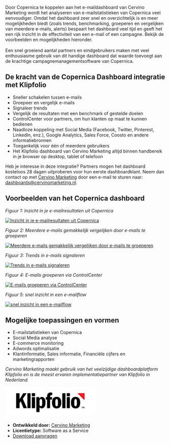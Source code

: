 Door Copernica te koppelen aan het e-maildashboard van Cervino Marketing
wordt het analyseren van e-mailstatistieken van Copernica veel
eenvoudiger. Omdat het dashboard zeer snel en overzichtelijk is en meer
mogelijkheden biedt (zoals trends, benchmarking, groeperen en
vergelijken van meerdere e-mails, alerts) bespaart het dashboard veel
tijd en geeft het een rijk inzicht in de effectiviteit van een e-mail of
een campagne. Bekijk de voorbeelden en mogelijkheden hieronder.\
\
 Een snel groeiend aantal partners en eindgebruikers maken met veel
enthousiasme gebruik van dit handige dashboard dat waarde toevoegt aan
de krachtige campagnemanagementsoftware van Copernica.

De kracht van de Copernica Dashboard integratie met Klipfolio
-------------------------------------------------------------

-   Sneller schakelen tussen e-mails
-   Groepeer en vergelijk e-mails
-   Signaleer trends
-   Vergelijk de resultaten met een benchmark of gestelde doelen
-   ControlCenter voor partners, om hun klanten op maat te kunnen
    bedienen
-   Naadloze koppeling met Social Media (Facebook, Twitter, Pinterest,
    LinkedIn, enz.), Google Analytics, Sales Force, Coosto en andere
    informatiebronnen
-   Toegankelijk voor één of meerdere gebruikers
-   Het Klipfolio dashboard van Cervino Marketing altijd binnen
    handbereik in je browser op desktop, tablet of telefoon

Heb je interesse in deze integratie? Partners mogen het dashboard
kosteloos 28 dagen uitproberen voor hun eerste dashboardklant. Neem dan
contact op met [Cervino
Marketing](http://www.cervinomarketing.nl/marketing-dashboards/) door
een e-mail te sturen naar:
[dashboards@cervinomarketing.nl](mailto:dashboards@cervinomarketing.nl).

Voorbeelden van het Copernica dashboard
---------------------------------------

*Figuur 1: Inzicht in je e-mailresultaten uit Copernica*

[![Inzicht in je e-mailresultaten uit
Copernica](screenshot-klipfolio-copernica-campagnes.png "Inzicht in je e-mailresultaten uit Copernica")](../images/screenshot-klipfolio-copernica-campagnes.png)

*Figuur 2: Meerdere e-mails gemakkelijk vergelijken door e-mails te
groeperen*

[![Meerdere e-mails gemakkelijk vergelijken door e-mails te
groeperen](klipfolio-vergelijken-emails.png "Meerdere e-mails gemakkelijk vergelijken door e-mails te groeperen")](../images/klipfolio-vergelijken-emails.png)

*Figuur 3: Trends in e-mails signaleren*

[![Trends in e-mails
signaleren](Klipfolio-email-trends.png "Trends in e-mails signaleren")](../images/Klipfolio-email-trends.png)

*Figuur 4: E-mails groeperen via ControlCenter*

[![E-mails groeperen via
ControlCenter](Klipfolio-emails-groeperen.png "E-mails groeperen via ControlCenter")](../images/Klipfolio-emails-groeperen.png)

*Figuur 5: snel inzicht in een e-mailflow*

[![snel inzicht in een
e-mailflow](Klipfolio-snel-inzicht.png "snel inzicht in een e-mailflow")](../images/Klipfolio-snel-inzicht.png)

Mogelijke toepassingen en vormen
--------------------------------

-   E-mailstatistieken van Copernica
-   Social Media analyse
-   E-commerce monitoring
-   Adwords optimalisatie
-   Klantinformatie, Sales informatie, Financiële cijfers en
    marketingrapporten

*Cervino Marketing maakt gebruik van het veelzijdige dashboardplatform
Klipfolio en is de meest ervaren implementatiepartner van Klipfolio in
Nederland.*

![klipfolio](../images/klipfolio.jpg)

-   **Ontwikkeld door:** [Cervino
    Marketing](http://www.cervinomarketing.nl/marketing-dashboards/ "Cervino Marketing")
-   **Licentietype:** Software as a Service
-   [Download
    aanvragen](mailto:dashboards@cervinomarketing.nl?subject=Verzoek%20download%20Klipfolio%20integratie "Download aanvragen")

